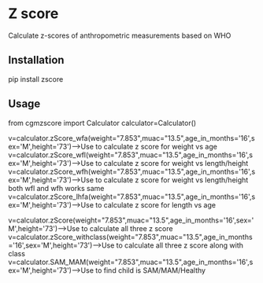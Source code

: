 # Z score

Calculate z-scores of anthropometric measurements based on WHO

## Installation

pip install zscore

## Usage

from cgmzscore import Calculator
calculator=Calculator()


v=calculator.zScore_wfa(weight="7.853",muac="13.5",age_in_months='16',sex='M',height='73')-->Use to calculate z score for weight vs age
v=calculator.zScore_wfl(weight="7.853",muac="13.5",age_in_months='16',sex='M',height='73')-->Use to calculate z score for weight vs length/height
v=calculator.zScore_wfh(weight="7.853",muac="13.5",age_in_months='16',sex='M',height='73')-->Use to calculate z score for weight vs length/height
both wfl and wfh works same
v=calculator.zScore_lhfa(weight="7.853",muac="13.5",age_in_months='16',sex='M',height='73')-->Use to calculate z score for length vs age

v=calculator.zScore(weight="7.853",muac="13.5",age_in_months='16',sex='M',height='73')-->Use to calculate all three z score
v=calculator.zScore_withclass(weight="7.853",muac="13.5",age_in_months='16',sex='M',height='73')-->Use to calculate all three z score along with class
v=calculator.SAM_MAM(weight="7.853",muac="13.5",age_in_months='16',sex='M',height='73')-->Use to find child is SAM/MAM/Healthy



